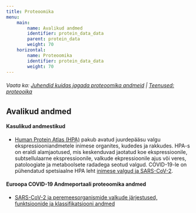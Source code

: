 ```yaml
---
title: Proteoomika
menu:
    main:
        name: Avalikud andmed
        identifier: protein_data_data
        parent: protein_data
        weight: 70
    horizontal:
        name: Proteoomika
        identifier: protein_data_data
        weight: 70
---
```

###### Vaata ka: [Juhendid kuidas jagada proteoomika andmeid](../guidelines) | [Teenused: proteooika](../services)

## Avalikud andmed

#### Kasulikud andmestikud

*  [Human Protein Atlas (HPA)](https://www.proteinatlas.org) pakub avatud juurdepääsu valgu ekspressiooniandmetele inimese organites, kudedes ja rakkudes. HPA-s on eraldi alamjaotused, mis keskenduvad jaotatud koe ekspressioonile, subtsellulaarne ekspressioonile, valkude ekpressioonile ajus või veres, patoloogiate ja metaboolsete radadega seotud valgud. COVID-19-le on pühendatud spetsiaalne HPA leht [inimese valgud ja SARS-CoV-2](https://www.proteinatlas.org/humanproteome/sars-cov-2).

#### Euroopa COVID-19 Andmeportaali proteoomika andmed

* [SARS-CoV-2 ja peremeesorganismide valkude järjestused, funktsioonide ja klassifikatsiooni andmed](https://www.covid19dataportal.org/proteins?db=uniprot-covid19)
